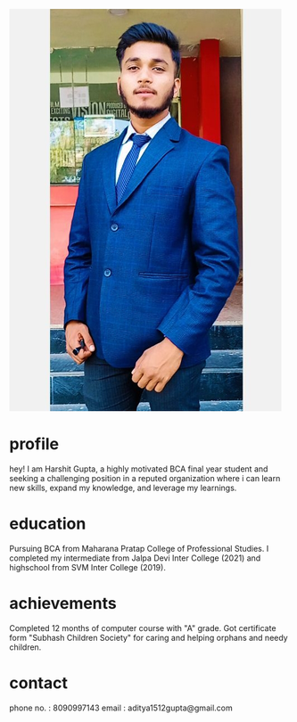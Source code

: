 ![myportfolioimage](https://github.com/Jagrati14mishra/github-portfolio-Harshit-Gupta/blob/main/IMG_20240131_135528.jpg?raw=true)



<h1>profile</h1>
hey! I am Harshit Gupta, a highly motivated BCA final year student and seeking a challenging position in a reputed organization where i can learn new skills, expand my knowledge, and leverage my learnings.

<h1>education</h1> 
Pursuing BCA from Maharana Pratap College of Professional Studies. I completed my intermediate from Jalpa Devi Inter College (2021) and highschool from SVM Inter College (2019).

<h1>achievements</h1>
 Completed 12 months of computer course with "A" grade.
 Got certificate form "Subhash Children Society" for caring and helping orphans and needy children. 

<h1>contact</h1>
 phone no. : 8090997143
 email : aditya1512gupta@gmail.com
